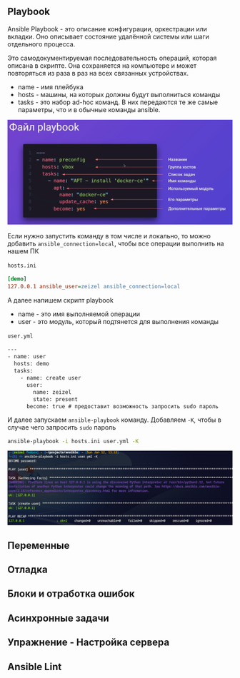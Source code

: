
## Playbook

Ansible Playbook - это описание конфигурации, оркестрации или вкладки. Оно описывает состояние удалённой системы или шаги отдельного процесса.

Это самодокументируемая последовательность операций, которая описана в скрипте. Она сохраняется на компьютере и может повторяться из раза в раз на всех связанных устройствах.

- name - имя плейбука
- hosts - машины, на которых должны будут выполниться команды
- tasks - это набор ad-hoc команд. В них передаются те же самые параметры, что и в обычные команды ansible.

![](_png/Pasted%20image%2020250111142409.png)

Если нужно запустить команду в том числе и локально, то можно добавить `ansible_connection=local`, чтобы все операции выполнить на нашем ПК

`hosts.ini`
```ini
[demo]
127.0.0.1 ansible_user=zeizel ansible_connection=local
```

А далее напишем скрипт playbook

- name - это имя выполняемой операции
- user - это модуль, который подтянется для выполнения команды

`user.yml`
```YML
---
- name: user
  hosts: demo
  tasks:
    - name: create user
      user:
        name: zeizel
        state: present
	  become: true # предоставит возможность запросить sudo пароль
```

И далее запускаем `ansible-playbook` команду. Добавляем `-K`, чтобы в случае чего запросить `sudo` пароль

```bash
ansible-playbook -i hosts.ini user.yml -K
```

![](_png/Pasted%20image%2020250112131327.png)

## Переменные










## Отладка








## Блоки и отработка ошибок








## Асинхронные задачи








## Упражнение - Настройка сервера








## Ansible Lint







